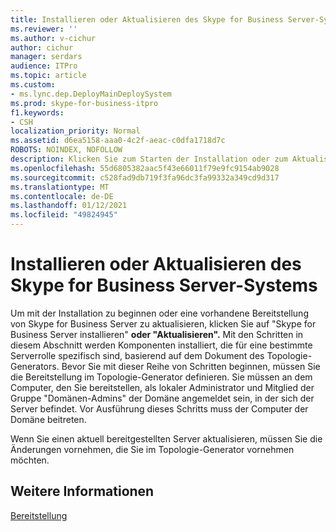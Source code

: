 ```yaml
---
title: Installieren oder Aktualisieren des Skype for Business Server-Systems
ms.reviewer: ''
ms.author: v-cichur
author: cichur
manager: serdars
audience: ITPro
ms.topic: article
ms.custom:
- ms.lync.dep.DeployMainDeploySystem
ms.prod: skype-for-business-itpro
f1.keywords:
- CSH
localization_priority: Normal
ms.assetid: d6ea5158-aaa0-4c2f-aeac-c0dfa1718d7c
ROBOTS: NOINDEX, NOFOLLOW
description: Klicken Sie zum Starten der Installation oder zum Aktualisieren einer vorhandenen Bereitstellung von Skype for Business Server auf "Installieren oder Aktualisieren von Skype for Business Server". Mit den Schritten in diesem Abschnitt werden Komponenten installiert, die für eine bestimmte Serverrolle spezifisch sind, basierend auf dem Dokument des Topologie-Generators. Bevor Sie mit dieser Reihe von Schritten beginnen, müssen Sie die Bereitstellung im Topologie-Generator definieren. Sie müssen an dem Computer, den Sie bereitstellen, als lokaler Administrator und Mitglied der Gruppe "Domänen-Admins" der Domäne angemeldet sein, in der sich der Server befindet. Vor Ausführung dieses Schritts muss der Computer der Domäne beitreten.
ms.openlocfilehash: 55d6805382aac5f43e66011f79e9fc9154ab9028
ms.sourcegitcommit: c528fad9db719f3fa96dc3fa99332a349cd9d317
ms.translationtype: MT
ms.contentlocale: de-DE
ms.lasthandoff: 01/12/2021
ms.locfileid: "49824945"
---
```

# <a name="install-or-update-skype-for-business-server-system"></a>Installieren oder Aktualisieren des Skype for Business Server-Systems

Um mit der Installation zu beginnen oder eine vorhandene Bereitstellung von Skype for Business Server zu aktualisieren, klicken Sie auf "Skype for Business Server installieren" **oder "Aktualisieren".** Mit den Schritten in diesem Abschnitt werden Komponenten installiert, die für eine bestimmte Serverrolle spezifisch sind, basierend auf dem Dokument des Topologie-Generators. Bevor Sie mit dieser Reihe von Schritten beginnen, müssen Sie die Bereitstellung im Topologie-Generator definieren. Sie müssen an dem Computer, den Sie bereitstellen, als lokaler Administrator und Mitglied der Gruppe "Domänen-Admins" der Domäne angemeldet sein, in der sich der Server befindet. Vor Ausführung dieses Schritts muss der Computer der Domäne beitreten.

Wenn Sie einen aktuell bereitgestellten Server aktualisieren, müssen Sie die Änderungen vornehmen, die Sie im Topologie-Generator vornehmen möchten.

## <a name="see-also"></a>Weitere Informationen

[Bereitstellung](https://technet.microsoft.com/library/83bd43ee-c1fe-4b38-bfa7-3eb382817bf9.aspx)

